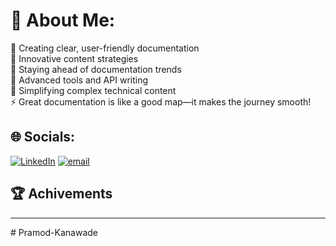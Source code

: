 # 💫 About Me:
🔭 Creating clear, user-friendly documentation<br>👯 Innovative content strategies<br>🤝 Staying ahead of documentation trends<br>🌱 Advanced tools and API writing<br>💬 Simplifying complex technical content<br>⚡ Great documentation is like a good map—it makes the journey smooth!


## 🌐 Socials:
[![LinkedIn](https://img.shields.io/badge/LinkedIn-%230077B5.svg?logo=linkedin&logoColor=white)](https://linkedin.com/in/www.linkedin.com/in/pramod-k-036210148) [![email](https://img.shields.io/badge/Email-D14836?logo=gmail&logoColor=white)](mailto:kanawadepramod98@gmail.com) 


## 🏆 Achivements


---

<!-- Proudly created with GPRM ( https://gprm.itsvg.in ) --># Pramod-Kanawade
